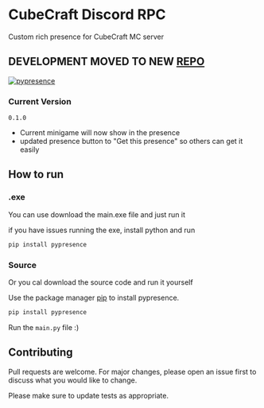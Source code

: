 # CubeCraft Discord RPC

Custom rich presence for CubeCraft MC server

## DEVELOPMENT MOVED TO NEW [REPO](https://github.com/KristN1/CubeCraft-Discord-Presence)

[![pypresence](https://img.shields.io/badge/using-pypresence-00bb88.svg?style=for-the-badge&logo=discord&logoWidth=20)](https://github.com/qwertyquerty/pypresence)

### Current Version
`0.1.0`
 - Current minigame will now show in the presence
 - updated presence button to "Get this presence" so others can get it easily

## How to run

### .exe
You can use download the main.exe file and just run it

if you have issues running the exe, install python and run
```bash
pip install pypresence
```

### Source
Or you cal download the source code and run it yourself

Use the package manager [pip](https://pip.pypa.io/en/stable/) to install pypresence.

```bash
pip install pypresence
```
Run the `main.py` file :)


## Contributing
Pull requests are welcome. For major changes, please open an issue first to discuss what you would like to change.

Please make sure to update tests as appropriate.
